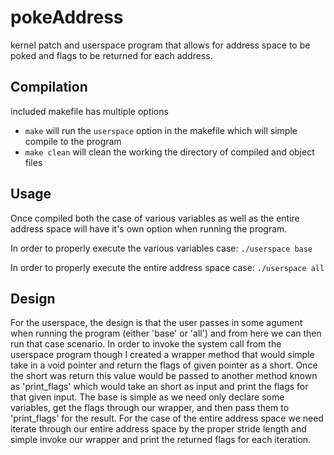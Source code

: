 
# pokeAddress
kernel patch and userspace program that allows for address space to be poked and flags to be returned for each address.

## Compilation
included makefile has multiple options
- `make` will run the `userspace`  option in the makefile which will simple compile to the program
- `make clean` will clean the working the directory of compiled and object files

## Usage
Once compiled both the case of various variables as well as the entire address space will have it's own option when running the program.

In order to properly execute the various variables case:
`./userspace base`

In order to properly execute the entire address space case:
`./userspace all`

## Design
For the userspace, the design is that the user passes in some agument when running the program (either 'base' or 'all') and from here we can then run that case scenario. In order to invoke the system call from the userspace program though I created a wrapper method that would simple take in a void pointer and return the flags of given pointer as a short. Once the short was return this value would be passed to another method known as 'print_flags' which would take an short as input and print the flags for that given input. The base is simple as we need only declare some variables, get the flags through our wrapper, and then pass them to 'print_flags' for the result. For the case of the entire address space we need iterate through our entire address space by the proper stride length and simple invoke our wrapper and print the returned flags for each iteration.  
